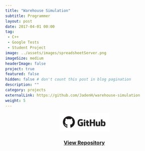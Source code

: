 ```yaml
---
title: "Warehouse Simulation"
subtitle: Programmer
layout: post
date: 2017-04-01 00:00
tag:
 - C++
 - Google Tests
 - Student Project
image: ../assets/images/spreadsheetServer.png
imageSize: medium
headerImage: false
project: true
featured: false
hidden: false # don't count this post in blog pagination
description: ""
category: projects
externalLink: https://github.com/JadenH/warehouse-simulation
weight: 5
---
```


<center>
<a href='https://github.com/JadenH/warehouse-simulation'><img src='../assets/images/github.jpg' height='60'><h3>View Repository</h3></a>
</center>
